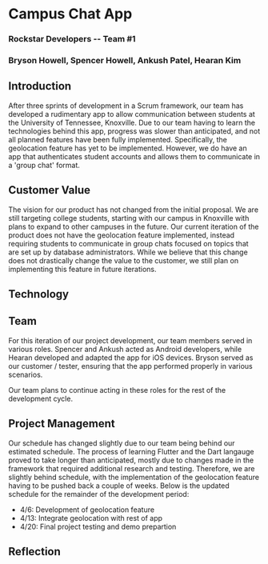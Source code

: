 # Campus Chat App

### Rockstar Developers -- Team #1

### Bryson Howell, Spencer Howell, Ankush Patel, Hearan Kim

## Introduction
After three sprints of development in a Scrum framework, our team has developed a rudimentary app to allow communication between students at the University of Tennessee, Knoxville. Due to our team having to learn the technologies behind this app, progress was slower than anticipated, and not all planned features have been fully implemented. Specifically, the geolocation feature has yet to be implemented. However, we do have an app that authenticates student accounts and allows them to communicate in a 'group chat' format.

## Customer Value
The vision for our product has not changed from the initial proposal. We are still targeting college students, starting with our campus in Knoxville with plans to expand to other campuses in the future. Our current iteration of the product does not have the geolocation feature implemented, instead requiring students to communicate in group chats focused on topics that are set up by database administrators. While we believe that this change does not drastically change the value to the customer, we still plan on implementing this feature in future iterations.

## Technology


## Team
For this iteration of our project development, our team members served in various roles. Spencer and Ankush acted as Android developers, while Hearan developed and adapted the app for iOS devices. Bryson served as our customer / tester, ensuring that the app performed properly in various scenarios.

Our team plans to continue acting in these roles for the rest of the development cycle.

## Project Management
Our schedule has changed slightly due to our team being behind our estimated schedule. The process of learning Flutter and the Dart langauge proved to take longer than anticipated, mostly due to changes made in the framework that required additional research and testing. Therefore, we are slightly behind schedule, with the implementation of the geolocation feature having to be pushed back a couple of weeks. Below is the updated schedule for the remainder of the development period:

* 4/6:  Development of geolocation feature
* 4/13: Integrate geolocation with rest of app
* 4/20: Final project testing and demo prepartion

## Reflection


